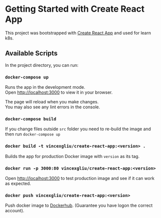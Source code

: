 # Getting Started with Create React App

This project was bootstrapped with [Create React App](https://github.com/facebook/create-react-app) and used for learn k8s.

## Available Scripts

In the project directory, you can run:

### `docker-compose up`

Runs the app in the development mode.\
Open [http://localhost:3000](http://localhost:3000) to view it in your browser.

The page will reload when you make changes.\
You may also see any lint errors in the console.

### `docker-compose build` 

If you change files outside `src` folder you need to re-build the image and then run `docker-compose up`

### `docker build -t vincexgliu/create-react-app:<version> .`

Builds the app for production Docker image with `version` as its tag.

### `docker run -p 3000:80 vincexgliu/create-react-app:<version>` 

Open [http://localhost:3000](http://localhost:3000) to test production image and see if it can work as expected.

### `docker push vincexgliu/create-react-app:<version>`

Push docker image to [Dockerhub](https://hub.docker.com/repository/docker/vincexgliu/create-react-app). (Guarantee you have logon the correct account).

